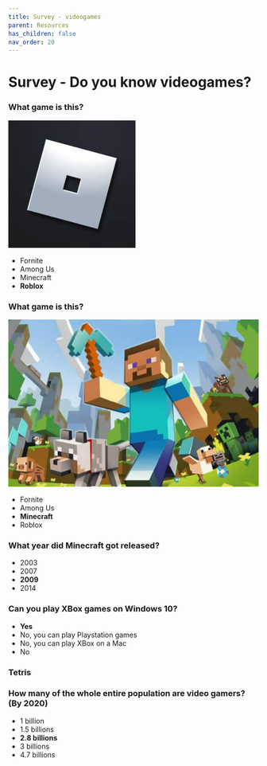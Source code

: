 ```yaml
---
title: Survey - videogames 
parent: Resources
has_children: false
nav_order: 20
---
```


#  Survey - Do you know videogames?

### What game is this?
![](img/quiz/roblox_logo.jpg)

- Fornite
- Among Us
- Minecraft
- **Roblox**

### What game is this?
![](img/quiz/minecraft.jpg)

- Fornite
- Among Us
- **Minecraft**
- Roblox

### What year did Minecraft got released?
- 2003
- 2007
- **2009**
- 2014

### Can you play XBox games on Windows 10?
- **Yes**
- No, you can play Playstation games
- No, you can play XBox on a Mac
- No

### Tetris

### How many of the whole entire population are video gamers? (By 2020)
- 1 billion
- 1.5 billions
- **2.8 billions**
- 3 billions
- 4.7 billions

